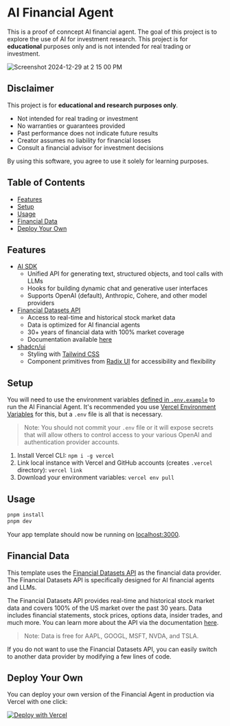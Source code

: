 # AI Financial Agent
This is a proof of conncept AI financial agent.  The goal of this project is to explore the use of AI for investment research.  This project is for **educational** purposes only and is not intended for real trading or investment.

![Screenshot 2024-12-29 at 2 15 00 PM](https://github.com/user-attachments/assets/c91c67f8-e827-49cc-8813-ac5063443f36)


## Disclaimer

This project is for **educational and research purposes only**.

- Not intended for real trading or investment
- No warranties or guarantees provided
- Past performance does not indicate future results
- Creator assumes no liability for financial losses
- Consult a financial advisor for investment decisions

By using this software, you agree to use it solely for learning purposes.

## Table of Contents
- [Features](#features)
- [Setup](#setup)
- [Usage](#usage)
- [Financial Data](#financial-data)
- [Deploy Your Own](#deploy-your-own)

## Features
- [AI SDK](https://sdk.vercel.ai/docs)
  - Unified API for generating text, structured objects, and tool calls with LLMs
  - Hooks for building dynamic chat and generative user interfaces
  - Supports OpenAI (default), Anthropic, Cohere, and other model providers
- [Financial Datasets API](https://financialdatasets.ai)
  - Access to real-time and historical stock market data
  - Data is optimized for AI financial agents
  - 30+ years of financial data with 100% market coverage
  - Documentation available [here](https://docs.financialdatasets.ai)
- [shadcn/ui](https://ui.shadcn.com)
  - Styling with [Tailwind CSS](https://tailwindcss.com)
  - Component primitives from [Radix UI](https://radix-ui.com) for accessibility and flexibility


## Setup

You will need to use the environment variables [defined in `.env.example`](.env.example) to run the AI Financial Agent. It's recommended you use [Vercel Environment Variables](https://vercel.com/docs/projects/environment-variables) for this, but a `.env` file is all that is necessary.

> Note: You should not commit your `.env` file or it will expose secrets that will allow others to control access to your various OpenAI and authentication provider accounts.

1. Install Vercel CLI: `npm i -g vercel`
2. Link local instance with Vercel and GitHub accounts (creates `.vercel` directory): `vercel link`
3. Download your environment variables: `vercel env pull`


## Usage

```bash
pnpm install
pnpm dev
```

Your app template should now be running on [localhost:3000](http://localhost:3000/).

## Financial Data

This template uses the [Financial Datasets API](https://financialdatasets.ai) as the financial data provider.  The Financial Datasets API is specifically designed for AI financial agents and LLMs.

The Financial Datasets API provides real-time and historical stock market data and covers 100% of the US market over the past 30 years.  Data includes financial statements, stock prices, options data, insider trades, and much more.  You can learn more about the API via the documentation [here](https://docs.financialdatasets.ai).

> Note: Data is free for AAPL, GOOGL, MSFT, NVDA, and TSLA.

If you do not want to use the Financial Datasets API, you can easily switch to another data provider by modifying a few lines of code.

## Deploy Your Own

You can deploy your own version of the Financial Agent in production via Vercel with one click:

[![Deploy with Vercel](https://vercel.com/button)](https://vercel.com/new/clone?repository-url=https%3A%2F%2Fgithub.com%2Fvirattt%2Fai-financial-agent&env=AUTH_SECRET,OPENAI_API_KEY&envDescription=Learn%20more%20about%20how%20to%20get%20the%20API%20Keys%20for%20the%20application&envLink=https%3A%2F%2Fgithub.com%2Fvercel%2Fai-financial-agent%2Fblob%2Fmain%2F.env.example&demo-title=AI%20Financial%20Agent&demo-description=An%20open-source%20financial%20agent%20chat%20template%20built%20with%20the%20AI%20SDK%20by%20Vercel%20and%20Financial%20Datasets%20API.&demo-url=https%3A%2F%2Fchat.vercel.ai&stores=[{%22type%22:%22postgres%22},{%22type%22:%22blob%22}])


